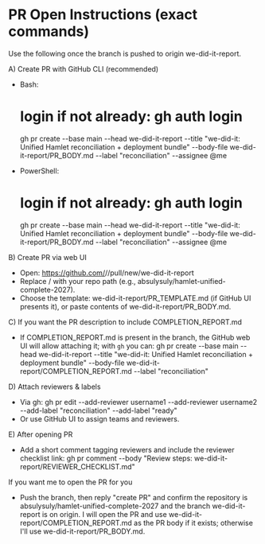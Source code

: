 # PR Open Instructions (exact commands)

Use the following once the branch is pushed to origin we-did-it-report.

A) Create PR with GitHub CLI (recommended)
- Bash:
  # login if not already: gh auth login
  gh pr create --base main --head we-did-it-report --title "we-did-it: Unified Hamlet reconciliation + deployment bundle" --body-file we-did-it-report/PR_BODY.md --label "reconciliation" --assignee @me

- PowerShell:
  # login if not already: gh auth login
  gh pr create --base main --head we-did-it-report --title "we-did-it: Unified Hamlet reconciliation + deployment bundle" --body-file we-did-it-report/PR_BODY.md --label "reconciliation" --assignee @me

B) Create PR via web UI
- Open:
  https://github.com/<owner>/<repo>/pull/new/we-did-it-report
- Replace <owner>/<repo> with your repo path (e.g., absulysuly/hamlet-unified-complete-2027).
- Choose the template: we-did-it-report/PR_TEMPLATE.md (if GitHub UI presents it), or paste contents of we-did-it-report/PR_BODY.md.

C) If you want the PR description to include COMPLETION_REPORT.md
- If COMPLETION_REPORT.md is present in the branch, the GitHub web UI will allow attaching it; with `gh` you can:
  gh pr create --base main --head we-did-it-report --title "we-did-it: Unified Hamlet reconciliation + deployment bundle" --body-file we-did-it-report/COMPLETION_REPORT.md --label "reconciliation"

D) Attach reviewers & labels
- Via gh:
  gh pr edit --add-reviewer username1 --add-reviewer username2 --add-label "reconciliation" --add-label "ready"
- Or use GitHub UI to assign teams and reviewers.

E) After opening PR
- Add a short comment tagging reviewers and include the reviewer checklist link:
  gh pr comment <pr-number> --body "Review steps: we-did-it-report/REVIEWER_CHECKLIST.md"

If you want me to open the PR for you
- Push the branch, then reply "create PR" and confirm the repository is absulysuly/hamlet-unified-complete-2027 and the branch we-did-it-report is on origin. I will open the PR and use we-did-it-report/COMPLETION_REPORT.md as the PR body if it exists; otherwise I'll use we-did-it-report/PR_BODY.md.
